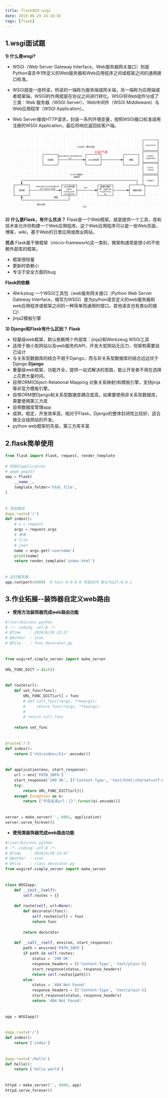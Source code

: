 ```yaml
---
title: flask初识-wsgi
date: 2019-06-29 14:18:02
tags: [flask]
---
```

## 1.wsgi面试题
**1) 什么是wsgi?**
- WSGI（Web Server Gateway Interface，Web服务器网关接口）则是Python语言中1所定义的Web服务器和Web应用程序之间或框架之间的通用接口标准。

- WSGI就是一座桥梁，桥梁的一端称为服务端或网关端，另一端称为应用端或者框架端，WSGI的作用就是在协议之间进行转化。WSGI将Web组件分成了三类：Web 服务器（WSGI Server）、Web中间件（WSGI Middleware）与Web应用程序（WSGI Application）。

- Web Server接收HTTP请求，封装一系列环境变量，按照WSGI接口标准调用注册的WSGI Application，最后将响应返回给客户端。

  <!-- more -->

  ![img](/img/python/flask/wsgi.png)

**2) 什么是Flask，有什么优点？**
Flask是一个Web框架，就是提供一个工具，库和技术来允许你构建一个Web应用程序。这个Web应用程序可以是一些Web页面，博客，wiki，基于Web的日里应用或商业网站。

**优点**
Flask属于微框架（micro-framework)这一类别，微架构通常是很小的不依赖外部库的框架。 

- 框架很轻量 
- 更新时依赖小 
- 专注于安全方面的bug

**Flask的依赖**
- Werkzeug 一个WSGI工具包（web服务网关接口（Python Web Server Gateway Interface，缩写为WSGI）是为python语言定义的web服务器和web应用程序或框架之间的一种简单而通用的借口，其他语言也有类似的接口）
- jinja2模板引擎

**3) Django和Flask有什么区别？**
**Flask**
- 轻量级web框架，默认依赖两个外部库：jinja2和Werkzeug WSGI工具
- 适用于做小型网站以及web服务的API，开发大型网站无压力，但架构需要自己设计
- 与关系型数据库的结合不弱于Django，而与非关系型数据库的结合远远优于Django
**Django**
- 重量级web框架，功能齐全，提供一站式解决的思路，能让开发者不用在选择上花费大量时间。
- 自带ORM(Object-Relational Mapping 对象关系映射)和模板引擎，支持jinja等非官方模板引擎。
- 自带ORM使Django和关系型数据库耦合度高，如果要使用非关系型数据库，需要使用第三方库
- 自带数据库管理app
- 成熟，稳定，开发效率高，相对于Flask，Django的整体封闭性比较好，适合做企业级网站的开发。
- python web框架的先驱，第三方库丰富
	
## 2.flask简单使用
```python
from flask import Flask, request, render_template

# 初始化application
# pep8 pep257
app = Flask(
    __name__,
    template_folder='html_file',
)


# 添加路由
@app.route('/')
def index():
    # a = request
    args = request.args
    # 表单
    # file
    # json
    name = args.get('username')
    print(name)
    return render_template('index.html')


# 运行服务器
app.run(port=5000)  # host 0.0.0.0 外部访问 默认为127.0.0.1
```

## 3.作业拓展--装饰器自定义web路由
- **使用方法装饰器完成web路由功能**
```python
#!/usr/bin/env python
# -*- coding: utf-8 -*-
# @Time    : 2019/6/29 13:27
# @Author  : icon
# @File    : func_decorator.py


from wsgiref.simple_server import make_server

URL_FUNC_DICT = dict()


def route(url):
    def set_func(func):
        URL_FUNC_DICT[url] = func
        # def call_func(*args, **kwargs):
        #     return func(*args, **kwargs)
        #
        # return call_func

    return set_func


@route('/')
def index():
    return ['<h1>index</h1>'.encode()]


def application(env, start_response):
    url = env['PATH_INFO']
    start_response('200 OK', [('Content-Type', 'text/html;charset=utf-8')])
    try:
        return URL_FUNC_DICT[url]()
    except Exception as e:
        return ["不存在该url：{}".format(e).encode()]


server = make_server('', 6001, application)
server.serve_forever()
```
- **使用类装饰器完成web路由功能**
```python
#!/usr/bin/env python
# -*- coding: utf-8 -*-
# @Time    : 2019/6/29 13:47
# @Author  : icon
# @File    : class_decorator.py
from wsgiref.simple_server import make_server


class WSGIapp:
    def __init__(self):
        self.routes = {}

    def route(self, url=None):
        def decorator(func):
            self.routes[url] = func
            return func

        return decorator

    def __call__(self, environ, start_response):
        path = environ['PATH_INFO']
        if path in self.routes:
            status = '200 OK'
            response_headers = [('Content-Type', 'text/plain')]
            start_response(status, response_headers)
            return self.routes[path]()
        else:
            status = '404 Not Found'
            response_headers = [('Content-Type', 'text/plain')]
            start_response(status, response_headers)
            return '404 Not Found!'


app = WSGIapp()


@app.route('/')
def index():
    return ['index']


@app.route('/hello')
def hello():
    return ['hello world']


httpd = make_server('', 8888, app)
httpd.serve_forever()
```